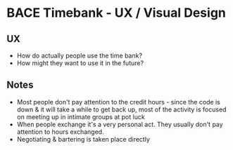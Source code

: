 # BACE Timebank - UX / Visual Design

## UX

* How do actually people use the time bank?
* How might they want to use it in the future?

## Notes

* Most people don't pay attention to the credit hours - since the code is down & it will take a while to get back up, most of the activity is focused on meeting up in intimate groups at pot luck
* When people exchange it's a very personal act. They usually don't pay attention to hours exchanged.
* Negotiating & bartering is taken place directly

